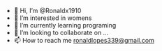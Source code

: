 - 👋 Hi, I’m @Ronaldx1910
- 👀 I’m interested in womens
- 🌱 I’m currently learning programing
- 💞️ I’m looking to collaborate on ...
- 📫 How to reach me ronaldlopes339@gmail.com

<!---
Ronaldx1910/Ronaldx1910 is a ✨ special ✨ repository because its `README.md` (this file) appears on your GitHub profile.
You can click the Preview link to take a look at your changes.
--->
